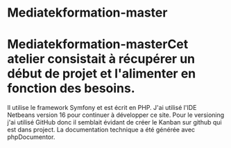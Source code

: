 # Mediatekformation-master
# Mediatekformation-masterCet atelier consistait à récupérer un début de projet et l'alimenter en fonction des besoins. 
Il utilise le framework Symfony et est écrit en PHP. J'ai utilisé  l'IDE Netbeans version 16 pour continuer à développer ce site. 
Pour le versioning j'ai utilisé GitHub donc il semblait évidant de créer le Kanban sur github qui est dans project.
La documentation technique a été générée avec phpDocumentor.



